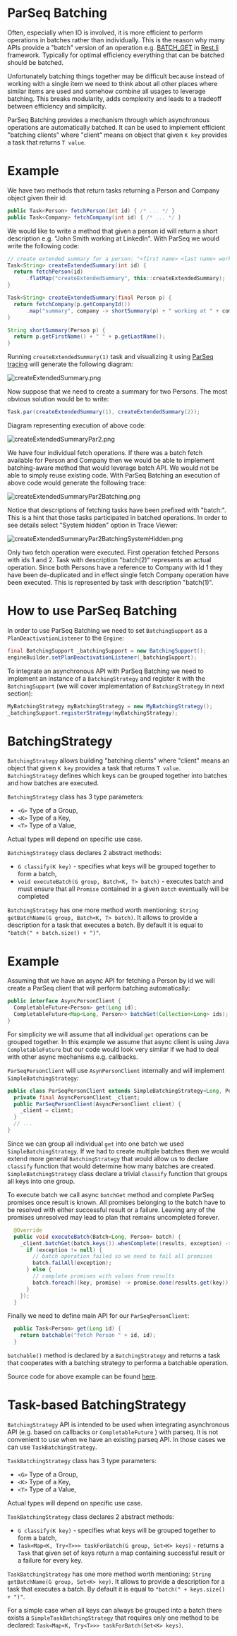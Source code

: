 ParSeq Batching
==========================

Often, especially when IO is involved, it is more efficient to perform operations in batches rather than individually. This is the reason why many APIs provide a "batch" version of an operation e.g. [BATCH_GET](https://github.com/linkedin/rest.li/wiki/Rest.li-User-Guide#batch_get) in [Rest.li](http://rest.li/) framework. Typically for optimal efficiency everything that can be batched should be batched.

Unfortunately batching things together may be difficult because instead of working with a single item we need to think about all other places where similar items are used and somehow combine all usages to leverage batching. This breaks modularity, adds complexity and leads to a tradeoff between efficiency and simplicity.

ParSeq Batching provides a mechanism through which asynchronous operations are automatically batched. It can be used to implement efficient "batching clients" where "client" means on object that given ```K key``` provides a task that returns ```T value```.

Example
=======

We have two methods that return tasks returning a Person and Company object given their id:

```java
public Task<Person> fetchPerson(int id) { /* ... */ }
public Task<Company> fetchCompany(int id) { /* ... */ }
```

We would like to write a method that given a person id will return a short description e.g. "John Smith working at LinkedIn". With ParSeq we would write the following code:

```java
// create extended summary for a person: "<first name> <last name> working at <company name>"
Task<String> createExtendedSummary(int id) {
  return fetchPerson(id)
      .flatMap("createExtendedSummary", this::createExtendedSummary);
}

Task<String> createExtendedSummary(final Person p) {
  return fetchCompany(p.getCompanyId())
      .map("summary", company -> shortSummary(p) + " working at " + company.getName());
}

String shortSummary(Person p) {
  return p.getFirstName() + " " + p.getLastName();
}
```

Running ```createExtendedSummary(1)``` task and visualizing it using [ParSeq tracing](https://github.com/linkedin/parseq/wiki/Tracing) will generate the following diagram:

![createExtendedSummary.png](images/createExtendedSummary.png)

Now suppose that we need to create a summary for two Persons. The most obvious solution would be to write:

```java
Task.par(createExtendedSummary(1), createExtendedSummary(2));
```

Diagram representing execution of above code:

![createExtendedSummaryPar2.png](images/createExtendedSummaryPar2.png)

We have four individual fetch operations. If there was a batch fetch available for Person and Company then we would be able to implement batching-aware method that would leverage batch API. We would not be able to simply reuse existing code. With ParSeq Batching an execution of above code would generate the following trace:

![createExtendedSummaryPar2Batching.png](images/createExtendedSummaryPar2Batching.png)

Notice that descriptions of fetching tasks have been prefixed with "batch:". This is a hint that those tasks participated in batched operations. In order to see details select "System hidden" option in Trace Viewer:

![createExtendedSummaryPar2BatchingSystemHidden.png](images/createExtendedSummaryPar2BatchingSystemHidden.png)

Only two fetch operation were executed. First operation fetched Persons with ids 1 and 2. Task with description "batch(2)" represents an actual operation. Since both Persons have a reference to Company with Id 1 they have been de-duplicated and in effect single fetch Company operation have been executed. This is represented by task with description "batch(1)".

How to use ParSeq Batching
==========================

In order to use ParSeq Batching we need to set ```BatchingSupport``` as a ```PlanDeactivationListener``` to the ```Engine```:

```java
final BatchingSupport _batchingSupport = new BatchingSupport();
engineBuilder.setPlanDeactivationListener(_batchingSupport);
```

To integrate an asynchronous API with ParSeq Batching we need to implement an instance of a ```BatchingStrategy``` and register it with the ```BatchingSupport``` (we will cover implementation of ```BatchingStrategy``` in next section):

```java
MyBatchingStrategy myBatchingStrategy = new MyBatchingStrategy();
_batchingSupport.registerStrategy(myBatchingStrategy);
```

BatchingStrategy
================

```BatchingStrategy``` allows building "batching clients" where "client" means an object that given ```K key``` provides a task that returns ```T value```. ```BatchingStrategy``` defines which keys can be grouped together into batches and how batches are executed.

```BatchingStrategy``` class has 3 type parameters:
* ```<G>``` Type of a Group,
* ```<K>``` Type of a Key,
* ```<T>``` Type of a Value,

Actual types will depend on specific use case.

```BatchingStrategy``` class declares 2 abstract methods:
* ```G classify(K key)``` - specifies what keys will be grouped together to form a batch,
* ```void executeBatch(G group, Batch<K, T> batch)``` - executes batch and must ensure that all ```Promise``` contained in a given ```Batch``` eventually will be completed

```BatchingStrategy``` has one more method worth mentioning: ```String getBatchName(G group, Batch<K, T> batch)```. It allows to provide a description for a task that executes a batch. By default it is equal to ```"batch(" + batch.size() + ")"```.

Example
=======

Assuming that we have an async API for fetching a Person by id we will create a ParSeq client that will perform batching automatically:
```java
public interface AsyncPersonClient {
  CompletableFuture<Person> get(Long id);
  CompletableFuture<Map<Long, Person>> batchGet(Collection<Long> ids);
}
```
For simplicity we will assume that all individual ```get``` operations can be grouped together. In this example we assume that async client is using Java ```CompletableFuture``` but our code would look very similar if we had to deal with other async mechanisms e.g. callbacks.


```ParSeqPersonClient``` will use ```AsynPersonClient``` internally and will implement ```SimpleBatchingStrategy```:
```java
public class ParSeqPersonClient extends SimpleBatchingStrategy<Long, Person> {
  private final AsyncPersonClient _client;
  public ParSeqPersonClient(AsyncPersonClient client) {
    _client = client;
  }
  // ...
}
```

Since we can group all individual ```get``` into one batch we used ```SimpleBatchingStrategy```. If we had to create multiple batches then we would extend more general ```BatchingStrategy``` that would allow us to declare ```classify``` function that would determine how many batches are created. ```SimpleBatchingStrategy``` class declare a trivial ```classify``` function that groups all keys into one group.

To execute batch we call async ```batchGet``` method and complete ParSeq promises once result is known. All promises belonging to the batch have to be resolved with either successful result or a failure. Leaving any of the promises unresolved may lead to plan that remains uncompleted forever.
```java
  @Override
  public void executeBatch(Batch<Long, Person> batch) {
    _client.batchGet(batch.keys()).whenComplete((results, exception) -> {
      if (exception != null) {
        // batch operation failed so we need to fail all promises
        batch.failAll(exception);
      } else {
        // complete promises with values from results
        batch.foreach((key, promise) -> promise.done(results.get(key)));
      }
    });
  }
```

Finally we need to define main API for our ```ParSeqPersonClient```:
```java
  public Task<Person> get(Long id) {
    return batchable("fetch Person " + id, id);
  }
```
```batchable()``` method is declared by a ```BatchingStrategy``` and returns a task that cooperates with a batching strategy to performa a batchable operation.

Source code for above example can be found [here](https://github.com/linkedin/parseq/blob/master/contrib/parseq-examples/src/main/java/com/linkedin/parseq/example/domain/ParSeqPersonClient.java).

Task-based BatchingStrategy
===========================

```BatchingStrategy``` API is intended to be used when integrating asynchronous API (e.g. based on callbacks or ```CompletableFuture``` ) with parseq. It is not convenient to use when we have an existing parseq API. In those cases we can use ```TaskBatchingStrategy```.

```TaskBatchingStrategy``` class has 3 type parameters:
* ```<G>``` Type of a Group,
* ```<K>``` Type of a Key,
* ```<T>``` Type of a Value,

Actual types will depend on specific use case.

```TaskBatchingStrategy``` class declares 2 abstract methods:
* ```G classify(K key)``` - specifies what keys will be grouped together to form a batch,
* ```Task<Map<K, Try<T>>> taskForBatch(G group, Set<K> keys)``` - returns a ```Task``` that given set of keys return a map containing successful result or a failure for every key.

```TaskBatchingStrategy``` has one more method worth mentioning: ```String getBatchName(G group, Set<K> key)```. It allows to provide a description for a task that executes a batch. By default it is equal to ```"batch(" + keys.size() + ")"```.

For a simple case when all keys can always be grouped into a batch there exists a ```SimpleTaskBatchingStrategy``` that requires only one method to be declared: ```Task<Map<K, Try<T>>> taskForBatch(Set<K> keys)```.
